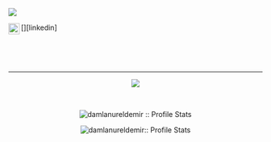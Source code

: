 ![](https://komarev.com/ghpvc/?username=damlanureldemir&color=red&style=for-the-badge )


[<img align="left" alt="damlanureldemir | LinkedIn" width="22px" src="https://cdn.jsdelivr.net/npm/simple-icons@v3/icons/linkedin.svg" />][linkedin]

<br />



<br /> 
<br />

---



 
<p align="center"> <img src="https://github-readme-stats.vercel.app/api/top-langs/?username=damlanureldemir&layout=compact"></img> </p>                                                                                                    
<br />

<p align="center"><img src="https://github-readme-stats.vercel.app/api?username=damlanureldemir&show_icons=true&theme=merko&count_private=true" alt="damlanureldemir :: Profile Stats" /></p>

<p align="center"><img src="http://github-readme-streak-stats.herokuapp.com?user=damlanureldemir&theme=merko&date_format=M%20j%5B%2C%20Y%5D" alt="damlanureldemir:: Profile Stats" /></p>


